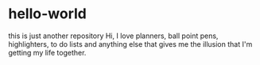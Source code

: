 # hello-world
this is just another repository
Hi, I love planners, ball point pens, highlighters, to do lists and anything else that gives me the illusion that I'm getting my life together. 
